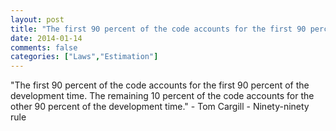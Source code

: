 ```yaml
---
layout: post
title: "The first 90 percent of the code accounts for the first 90 percent of the development time. The remaining 10 percent of the code accounts for the other 90 percent of the development time."
date: 2014-01-14
comments: false
categories: ["Laws","Estimation"]
---
```


<span class='quote'>"The first 90 percent of the code accounts for the first 90 percent of the development time. The remaining 10 percent of the code accounts for the other 90 percent of the development time."</span>
<span class='by'>- Tom Cargill - Ninety-ninety rule</span>
